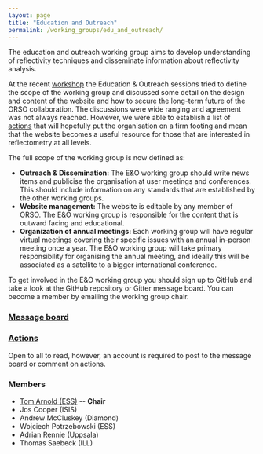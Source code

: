 ```yaml
---
layout: page
title: "Education and Outreach"
permalink: /working_groups/edu_and_outreach/
---
```


The education and outreach working group aims to develop understanding of reflectivity techniques and disseminate information about reflectivity analysis.

At the recent [workshop](https://www.reflectometry.org/workshop_2020/) the Education & Outreach sessions tried to define the scope of the working group and discussed some detail on the design and content of the website and how to secure the long-term future of the ORSO collaboration. The discussions were wide ranging and agreement was not always reached. However, we were able to establish a list of [actions](https://github.com/reflectivity/edu_outreach/projects) that will hopefully put the organisation on a firm footing and mean that the website becomes a useful resource for those that are interested in reflectometry at all levels. 

The full scope of the working group is now defined as:
* **Outreach & Dissemination:** The E&O working group should write news items and publicise the organisation at user meetings and conferences. This should include information on any standards that are established by the other working groups.
* **Website management:** The website is editable by any member of ORSO. The E&O working group is responsible for the content that is outward facing and educational.
* **Organization of annual meetings:** Each working group will have regular virtual meetings covering their specific issues with an annual in-person meeting once a year. The E&O working group will take primary responsibility for organising the annual meeting, and ideally this will be associated as a satellite to a bigger international conference.

To get involved in the E&O working group you should sign up to GitHub and take a look at the GitHub repository or Gitter message board. You can become a member by emailing the working group chair.

### [Message board](https://gitter.im/reflectivity/edu_and_outreach) 

### [Actions](https://github.com/reflectivity/edu_outreach/projects)

Open to all to read, however, an account is required to post to the message board or comment on actions.

### Members

- [Tom Arnold (ESS)](tom.arnold@ess.eu) -- **Chair**
- Jos Cooper (ISIS)
- Andrew McCluskey (Diamond)
- Wojciech Potrzebowski (ESS)
- Adrian Rennie (Uppsala)
- Thomas Saebeck (ILL)
